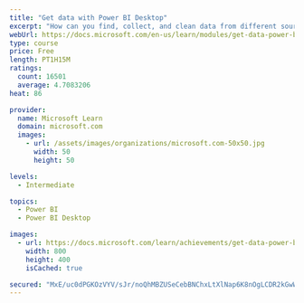 ```yaml
---
title: "Get data with Power BI Desktop"
excerpt: "How can you find, collect, and clean data from different sources? Power BI is a tool for making sense of your data. You will learn tricks to make data-gathering easier."
webUrl: https://docs.microsoft.com/en-us/learn/modules/get-data-power-bi/
type: course
price: Free
length: PT1H15M
ratings:
  count: 16501
  average: 4.7083206
heat: 86

provider:
  name: Microsoft Learn
  domain: microsoft.com
  images:
    - url: /assets/images/organizations/microsoft.com-50x50.jpg
      width: 50
      height: 50

levels:
  - Intermediate

topics:
  - Power BI
  - Power BI Desktop

images:
  - url: https://docs.microsoft.com/learn/achievements/get-data-power-bi-desktop-social.png
    width: 800
    height: 400
    isCached: true

secured: "MxE/uc0dPGKOzVYV/sJr/noQhMBZUSeCebBNChxLtXlNap6K8nOgLCDR2kGwWFdRrx+aSQn42jWOV3gnN8lsNbzztHAi35+SvGXFnoVA+FrEXeCoxa7+EkStpRKHj2sxnBYi65uznu1BHWAbFyA2oFByPSAQK4HmCNhmBdyfksY0EqZlzjlS7/LHaHRtbu19hwgxxawP2m8iSNDg8+Z+SSfG1UJfp9gLR3Jn1kGHCshqz+LwuIcLseixYOXfYYlj4wBpoaHeLzbxa2jd08yGUwf5faboHj3m5owP/O2h/Um0vUprQ0hzOjHQNObj/i0SDeP+0iIjy7o4qKUtIs0BYQxGlBNf4rc+PH5GNPDBccaFZmS3Ri7L7J1Jtka0jOtl3k8AmFeyq2eURLavdL9poaZHtWq066/uxjyeOBiSbVg8Zz/hYvEvLeMGxJDpVqmz;ceyQqXmzXQ5hcNsEiQ8dLg=="
---
```


